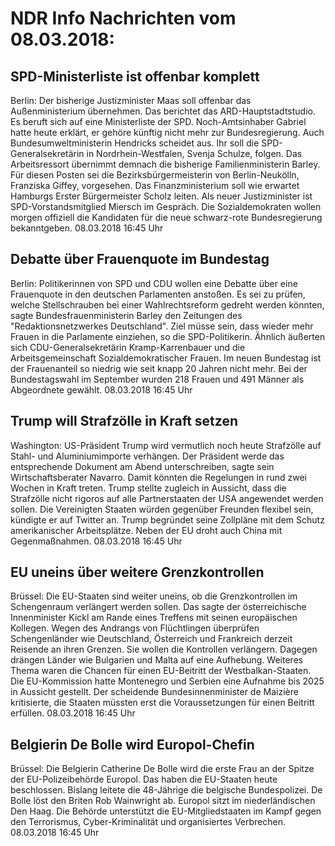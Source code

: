# NDR Info Nachrichten vom 08.03.2018:


## SPD-Ministerliste ist offenbar komplett
Berlin: Der bisherige Justizminister Maas soll offenbar das Außenministerium übernehmen. Das berichtet das ARD-Hauptstadtstudio. Es beruft sich auf eine Ministerliste der SPD. Noch-Amtsinhaber Gabriel hatte heute erklärt, er gehöre künftig nicht mehr zur Bundesregierung. Auch Bundesumweltministerin Hendricks scheidet aus. Ihr soll die SPD-Generalsekretärin in Nordrhein-Westfalen, Svenja Schulze, folgen. Das Arbeitsressort übernimmt demnach die bisherige Familienministerin Barley. Für diesen Posten sei die Bezirksbürgermeisterin von Berlin-Neukölln, Franziska Giffey, vorgesehen. Das Finanzministerium soll wie erwartet Hamburgs Erster Bürgermeister Scholz leiten. Als neuer Justizminister ist SPD-Vorstandsmitglied Miersch im Gespräch. Die Sozialdemokraten wollen morgen offiziell die Kandidaten für die neue schwarz-rote Bundesregierung bekanntgeben. 08.03.2018 16:45 Uhr 

## Debatte über Frauenquote im Bundestag
Berlin:    Politikerinnen von SPD und CDU wollen eine Debatte über eine Frauenquote in den deutschen Parlamenten anstoßen. Es sei zu prüfen, welche Stellschrauben bei einer Wahlrechtsreform gedreht werden könnten, sagte Bundesfrauenministerin Barley den Zeitungen des "Redaktionsnetzwerkes Deutschland". Ziel müsse sein, dass wieder mehr Frauen in die Parlamente einziehen, so die SPD-Politikerin. Ähnlich äußerten sich CDU-Generalsekretärin Kramp-Karrenbauer und die Arbeitsgemeinschaft Sozialdemokratischer Frauen. Im neuen Bundestag ist der Frauenanteil so niedrig wie seit knapp 20 Jahren nicht mehr. Bei der Bundestagswahl im September wurden 218 Frauen und 491 Männer als Abgeordnete gewählt. 08.03.2018 16:45 Uhr 

## Trump will Strafzölle in Kraft setzen
Washington: US-Präsident Trump wird vermutlich noch heute Strafzölle auf Stahl- und Aluminiumimporte verhängen. Der Präsident werde das entsprechende Dokument am Abend unterschreiben, sagte sein Wirtschaftsberater Navarro. Damit könnten die Regelungen in rund zwei Wochen in Kraft treten. Trump stellte zugleich in Aussicht, dass die Strafzölle nicht rigoros auf alle Partnerstaaten der USA angewendet werden sollen. Die Vereinigten Staaten würden gegenüber Freunden flexibel sein, kündigte er auf Twitter an. Trump begründet seine Zollpläne mit dem Schutz amerikanischer Arbeitsplätze. Neben der EU droht auch China mit Gegenmaßnahmen. 08.03.2018 16:45 Uhr 

## EU uneins über weitere Grenzkontrollen
Brüssel: Die EU-Staaten sind weiter uneins, ob die Grenzkontrollen im Schengenraum verlängert werden sollen. Das sagte der österreichische Innenminister Kickl am Rande eines Treffens mit seinen europäischen Kollegen. Wegen des Andrangs von Flüchtlingen überprüfen Schengenländer wie Deutschland, Österreich und Frankreich derzeit Reisende an ihren Grenzen. Sie wollen die Kontrollen verlängern. Dagegen drängen Länder wie Bulgarien und Malta auf eine Aufhebung. Weiteres Thema waren die Chancen für einen EU-Beitritt der Westbalkan-Staaten. Die EU-Kommission hatte Montenegro und Serbien eine Aufnahme bis 2025 in Aussicht gestellt. Der scheidende Bundesinnenminister de Maizière kritisierte, die Staaten müssten erst die Voraussetzungen für einen Beitritt erfüllen. 08.03.2018 16:45 Uhr 

## Belgierin De Bolle wird Europol-Chefin
Brüssel:    Die Belgierin Catherine De Bolle wird die erste Frau an der Spitze der EU-Polizeibehörde Europol. Das haben die EU-Staaten heute beschlossen. Bislang leitete die 48-Jährige die belgische Bundespolizei. De Bolle löst den Briten Rob Wainwright ab. Europol sitzt im niederländischen Den Haag. Die Behörde unterstützt die EU-Mitgliedstaaten im Kampf gegen den Terrorismus, Cyber-Kriminalität und organisiertes Verbrechen. 08.03.2018 16:45 Uhr 

